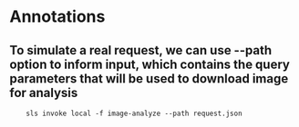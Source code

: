 # Annotations

To simulate a real request, we can use --path option to inform input, which contains the query parameters that will be used to download image for analysis
- 
```
    sls invoke local -f image-analyze --path request.json
```